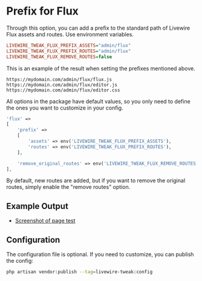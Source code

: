 # Prefix for Flux

Through this option, you can add a prefix to the standard path of Livewire Flux assets and routes. Use environment variables.

```ini
LIVEWIRE_TWEAK_FLUX_PREFIX_ASSETS="admin/flux"
LIVEWIRE_TWEAK_FLUX_PREFIX_ROUTES="admin/flux"
LIVEWIRE_TWEAK_FLUX_REMOVE_ROUTES=false
```

This is an example of the result when setting the prefixes mentioned above.

```
https://mydomain.com/admin/flux/flux.js
https://mydomain.com/admin/flux/editor.js
https://mydomain.com/admin/flux/editor.css
```

All options in the package have default values, so you only need to define the ones you want to customize in your config.

```php
'flux' =>
[
    'prefix' =>
    [
        'assets' => env('LIVEWIRE_TWEAK_FLUX_PREFIX_ASSETS'),
        'routes' => env('LIVEWIRE_TWEAK_FLUX_PREFIX_ROUTES'),
    ],

    'remove_original_routes' => env('LIVEWIRE_TWEAK_FLUX_REMOVE_ROUTES'),
],
```

By default, new routes are added, but if you want to remove the original routes, simply enable the "remove routes" option.

## Example Output

- [Screenshot of page test](../images/flux-result.jpg)  

## Configuration

The configuration file is optional. If you need to customize, you can publish the config:

```bash
php artisan vendor:publish --tag=livewire-tweak:config
```